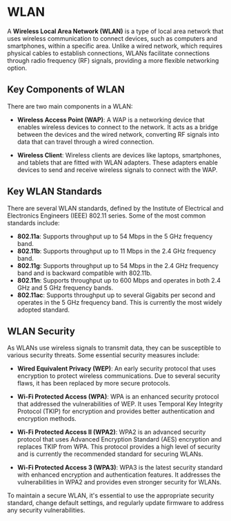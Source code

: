 # WLAN

A **Wireless Local Area Network (WLAN)** is a type of local area network that uses wireless communication to connect devices, such as computers and smartphones, within a specific area. Unlike a wired network, which requires physical cables to establish connections, WLANs facilitate connections through radio frequency (RF) signals, providing a more flexible networking option.

## Key Components of WLAN

There are two main components in a WLAN:

- **Wireless Access Point (WAP)**: A WAP is a networking device that enables wireless devices to connect to the network. It acts as a bridge between the devices and the wired network, converting RF signals into data that can travel through a wired connection.
   
- **Wireless Client**: Wireless clients are devices like laptops, smartphones, and tablets that are fitted with WLAN adapters. These adapters enable devices to send and receive wireless signals to connect with the WAP.

## Key WLAN Standards

There are several WLAN standards, defined by the Institute of Electrical and Electronics Engineers (IEEE) 802.11 series. Some of the most common standards include:

- **802.11a**: Supports throughput up to 54 Mbps in the 5 GHz frequency band.
- **802.11b**: Supports throughput up to 11 Mbps in the 2.4 GHz frequency band.
- **802.11g**: Supports throughput up to 54 Mbps in the 2.4 GHz frequency band and is backward compatible with 802.11b.
- **802.11n**: Supports throughput up to 600 Mbps and operates in both 2.4 GHz and 5 GHz frequency bands.
- **802.11ac**: Supports throughput up to several Gigabits per second and operates in the 5 GHz frequency band. This is currently the most widely adopted standard.

## WLAN Security

As WLANs use wireless signals to transmit data, they can be susceptible to various security threats. Some essential security measures include:

- **Wired Equivalent Privacy (WEP)**: An early security protocol that uses encryption to protect wireless communications. Due to several security flaws, it has been replaced by more secure protocols.

- **Wi-Fi Protected Access (WPA)**: WPA is an enhanced security protocol that addressed the vulnerabilities of WEP. It uses Temporal Key Integrity Protocol (TKIP) for encryption and provides better authentication and encryption methods.

- **Wi-Fi Protected Access II (WPA2)**: WPA2 is an advanced security protocol that uses Advanced Encryption Standard (AES) encryption and replaces TKIP from WPA. This protocol provides a high level of security and is currently the recommended standard for securing WLANs.

- **Wi-Fi Protected Access 3 (WPA3)**: WPA3 is the latest security standard with enhanced encryption and authentication features. It addresses the vulnerabilities in WPA2 and provides even stronger security for WLANs.

To maintain a secure WLAN, it's essential to use the appropriate security standard, change default settings, and regularly update firmware to address any security vulnerabilities.